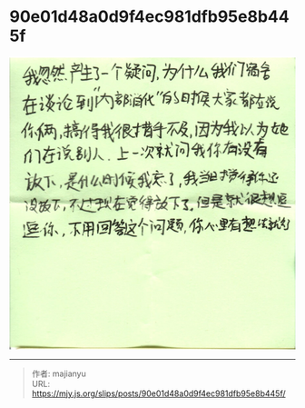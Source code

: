 # 90e01d48a0d9f4ec981dfb95e8b445f

![90e01d48a0d9f4ec981dfb95e8b445f.png](../../images/90e01d48a0d9f4ec981dfb95e8b445f.png)

---

> 作者: majianyu  
> URL: https://mjy.js.org/slips/posts/90e01d48a0d9f4ec981dfb95e8b445f/  

